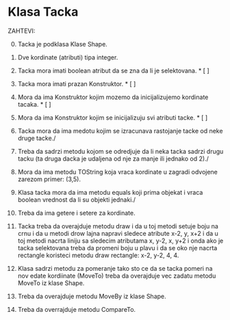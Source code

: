 # Klasa Tacka

ZAHTEVI: <br>

0. Tacka je podklasa Klase Shape.

1. Dve kordinate (atributi) tipa integer.

2. Tacka mora imati boolean atribut da se zna da li je selektovana. * [ ]

3. Tacka mora imati prazan Konstruktor. * [ ]

4. Mora da ima Konstruktor kojim mozemo da inicijalizujemo kordinate tacaka. * [ ]

5. Mora da ima Konstruktor kojim se inicijalizuju svi atributi tacke. * [ ]

6. Tacka mora da ima medotu kojim se izracunava rastojanje tacke od neke druge tacke./

7. Treba da sadrzi metodu kojom se odredjuje da li neka tacka sadrzi drugu tacku (ta druga dacka je udaljena od nje za manje ili jednako od 2)./

8. Mora da ima metodu TOString koja vraca kordinate u zagradi odvojene zarezom primer: (3,5).

9. Klasa tacka mora da ima metodu equals koji prima objekat i vraca boolean vrednost da li su objekti jednaki./

10. Treba da ima getere i setere za kordinate.

11. Tacka treba da overajduje metodu draw i da u toj metodi setuje boju na crnu i da u metodi drow lajna napravi sledece atribute x-2, y, x+2 i da u toj metodi nacrta liniju sa sledecim atributama x, y-2, x, y+2 i onda ako je tacka selektovana treba da promeni boju u plavu i da se oko nje nacrta rectangle koristeci metodu draw rectangle: x-2, y-2, 4, 4.

12. Klasa sadrzi metodu za pomeranje tako sto ce da se tacka pomeri na nov edate kordiinate (MoveTo) treba da overajduje vec zadatu metodu MoveTo iz klase Shape.

13. Treba da overajduje metodu MoveBy iz klase Shape.

14. Treba da overrajduje metodu CompareTo.